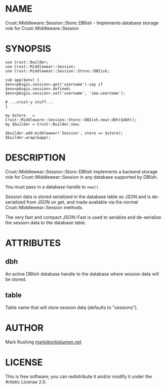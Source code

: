 # NAME

Crust::Middleware::Session::Store::DBIish - Implements database storage role for Crust::Middleware::Session

# SYNOPSIS

    use Crust::Builder;
    use Crust::Middlewear::Session;
    use Crust::Middlewear::Session::Store::DBIish;

    sub app($env) {
	$env<p6sgix.session>.get('username').say if $env<p6sgix.session>.defined;
	$env<p6sgix.session>.set('username', 'ima-username');

	# ...crust-y stuff...
    }

    my $store   = Crust::Middleware::Session::Store::DBIish.new(:dbh($dbh));
    my $builder = Crust::Builder.new;
    
    $builder.add-middlewear('Session', store => $store);
    $builder.wrap(&app);

# DESCRIPTION
    
Crust::Middlewear::Session::Store::DBIish implements a backend storage
role for Crust::Middlewear::Session in any database supported by
DBIish.

You must pass in a database handle to `new()`.

Session data is stored serialized in the database table as JSON and is
de-serialized from JSON on get, and made available via the normal
Crust::Middlewear::Session methods.

The very fast and compact JSON::Fast is used to serialize and
de-serialize the session data to the database table.

# ATTRIBUTES

## dbh

An active DBIish database handle to the database where session data
will be stored.

## table

Table name that will store session data (defaults to "sessions").

# AUTHOR

Mark Rushing <mark@orbislumen.net>

# LICENSE

This is free software; you can redistribute it and/or modify it under
the Artistic License 2.0.
